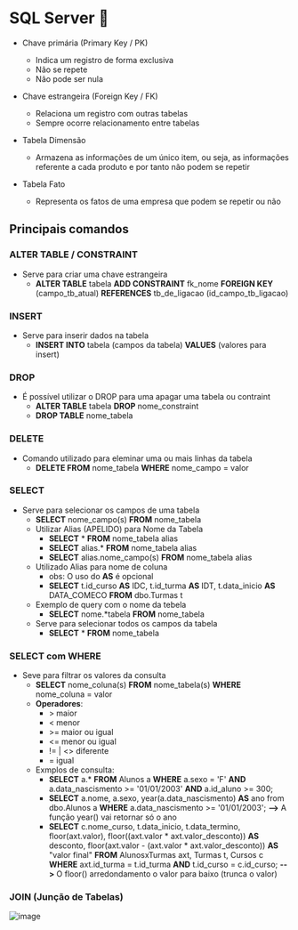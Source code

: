 # SQL Server 🎲

- Chave primária (Primary Key / PK)
  - Indica um registro de forma exclusiva
  - Não se repete
  - Não pode ser nula
  
- Chave estrangeira  (Foreign Key / FK)
  - Relaciona um registro com outras tabelas
  - Sempre ocorre relacionamento entre tabelas

- Tabela Dimensão
  - Armazena as informações de um único item, ou seja, as informações referente a cada produto e por tanto não podem se repetir

- Tabela Fato
  - Representa os fatos de uma empresa que podem se repetir ou não

## Principais comandos

### ALTER TABLE / CONSTRAINT
- Serve para criar uma chave estrangeira
  - **ALTER TABLE** tabela **ADD CONSTRAINT** fk_nome **FOREIGN KEY** (campo_tb_atual) **REFERENCES** tb_de_ligacao (id_campo_tb_ligacao)
  
### INSERT
- Serve para inserir dados na tabela
  - **INSERT INTO** tabela (campos da tabela) **VALUES** (valores para insert)
  
### DROP
- É possível utilizar o DROP para uma apagar uma tabela ou contraint
  - **ALTER TABLE** tabela **DROP** nome_constraint
  - **DROP TABLE** nome_tabela
  
### DELETE
  - Comando utilizado para eleminar uma ou mais linhas da tabela
    - **DELETE FROM** nome_tabela **WHERE** nome_campo = valor
    
### SELECT
  - Serve para selecionar os campos de uma tabela
    - **SELECT** nome_campo(s) **FROM**  nome_tabela
    - Utilizar Alias (APELIDO) para Nome da Tabela  
      - **SELECT** * **FROM**  nome_tabela  alias 
      - **SELECT** alias.\* **FROM**  nome_tabela alias
      - **SELECT** alias.nome_campo(s) **FROM** nome_tabela alias
    - Utilizado Alias para nome de coluna
      - obs: O uso do **AS** é opcional
      - **SELECT** t.id_curso **AS** IDC, t.id_turma **AS** IDT, t.data_inicio **AS** DATA_COMECO **FROM** dbo.Turmas t
    - Exemplo de query com o nome da tebela
      - **SELECT** nome.\*tabela **FROM**  nome_tabela  
    - Serve para selecionar todos os campos da tabela
      - **SELECT** * **FROM** nome_tabela

### SELECT com WHERE
  - Seve para filtrar os valores da consulta
    - **SELECT** nome_coluna(s) **FROM** nome_tabela(s)  **WHERE** nome_coluna = valor
    - **Operadores**: 
      - \> maior
      - < menor
      - \>= maior ou igual
      - <= menor ou igual
      - != | <> diferente
      - = igual
    - Exmplos de consulta: 
      - **SELECT** a.* **FROM** Alunos a **WHERE** a.sexo = 'F' **AND** a.data_nascismento >= '01/01/2003' **AND** a.id_aluno >= 300;
      - **SELECT** a.nome, a.sexo, year(a.data_nascismento) **AS** ano from dbo.Alunos a **WHERE** a.data_nascismento >= '01/01/2003';  **-->** A função year() vai         retornar só o ano
      - **SELECT** c.nome_curso, t.data_inicio, t.data_termino,
        floor(axt.valor), floor((axt.valor * axt.valor_desconto)) **AS** desconto,
        floor(axt.valor - (axt.valor * axt.valor_desconto)) **AS** "valor final"
        **FROM** AlunosxTurmas axt, Turmas t, Cursos c
        **WHERE** axt.id_turma = t.id_turma 
        **AND** t.id_curso = c.id_curso; **-->** O floor() arredondamento o valor para baixo (trunca o valor)


### JOIN (Junção de Tabelas)
  ![image](https://user-images.githubusercontent.com/78964459/173083798-570b3baf-26f7-4432-a1e5-5b9b50af86f7.png)


